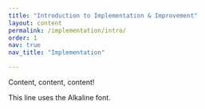 ```yaml
---
title: "Introduction to Implementation & Improvement"
layout: content
permalink: /implementation/intro/
order: 1
nav: true
nav_title: "Implementation"

---
```


Content, content, content!


<span class="sustainamo-script">This line uses the Alkaline font.</span>

